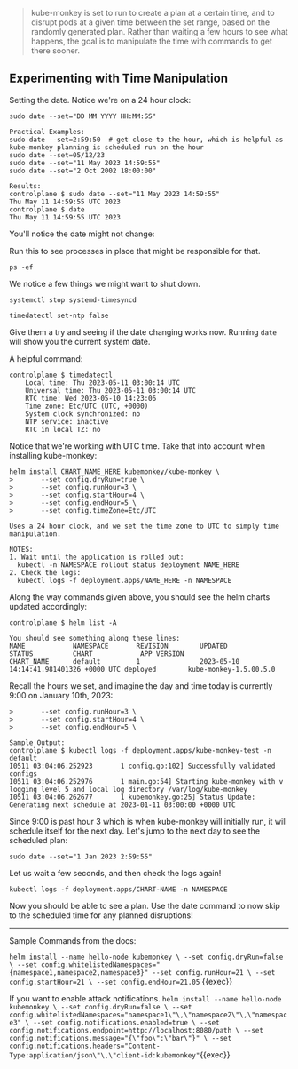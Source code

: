 
> kube-monkey is set to run to create a plan at a certain time, and to disrupt pods at a given time between the set range, based on the randomly generated plan. Rather than waiting a few hours to see what happens, the goal is to manipulate the time with commands to get there sooner.

## Experimenting with Time Manipulation

Setting the date. Notice we're on a 24 hour clock:
```
sudo date --set="DD MM YYYY HH:MM:SS"

Practical Examples:
sudo date --set=2:59:50  # get close to the hour, which is helpful as kube-monkey planning is scheduled run on the hour
sudo date --set=05/12/23
sudo date --set="11 May 2023 14:59:55"
sudo date --set="2 Oct 2002 18:00:00"
```
```
Results:
controlplane $ sudo date --set="11 May 2023 14:59:55"
Thu May 11 14:59:55 UTC 2023
controlplane $ date
Thu May 11 14:59:55 UTC 2023
```

You'll notice the date might not change:

Run this to see processes in place that might be responsible for that.
```
ps -ef
```
We notice a few things we might want to shut down.
```
systemctl stop systemd-timesyncd
```
```
timedatectl set-ntp false
```
Give them a try and seeing if the date changing works now. Running ``` date ``` will show you the current system date.

A helpful command:
```
controlplane $ timedatectl
    Local time: Thu 2023-05-11 03:00:14 UTC
    Universal time: Thu 2023-05-11 03:00:14 UTC
    RTC time: Wed 2023-05-10 14:23:06    
    Time zone: Etc/UTC (UTC, +0000)       
    System clock synchronized: no                         
    NTP service: inactive                   
    RTC in local TZ: no    
```

Notice that we're working with UTC time. Take that into account when installing kube-monkey:

```
helm install CHART_NAME_HERE kubemonkey/kube-monkey \
>       --set config.dryRun=true \
>       --set config.runHour=3 \
>       --set config.startHour=4 \
>       --set config.endHour=5 \
>       --set config.timeZone=Etc/UTC

Uses a 24 hour clock, and we set the time zone to UTC to simply time manipulation.

NOTES:
1. Wait until the application is rolled out:
  kubectl -n NAMESPACE rollout status deployment NAME_HERE
2. Check the logs:
  kubectl logs -f deployment.apps/NAME_HERE -n NAMESPACE
```

Along the way commands given above, you should see the helm charts updated accordingly:

```
controlplane $ helm list -A

You should see something along these lines:
NAME            NAMESPACE       REVISION        UPDATED                                 STATUS          CHART            APP VERSION
CHART_NAME      default         1               2023-05-10 14:14:41.981401326 +0000 UTC deployed        kube-monkey-1.5.00.5.0 
```

Recall the hours we set, and imagine the day and time today is currently 9:00 on January 10th, 2023:
```
>       --set config.runHour=3 \
>       --set config.startHour=4 \
>       --set config.endHour=5 \

Sample Output:
controlplane $ kubectl logs -f deployment.apps/kube-monkey-test -n default
I0511 03:04:06.252923       1 config.go:102] Successfully validated configs
I0511 03:04:06.252976       1 main.go:54] Starting kube-monkey with v logging level 5 and local log directory /var/log/kube-monkey
I0511 03:04:06.262677       1 kubemonkey.go:25] Status Update: Generating next schedule at 2023-01-11 03:00:00 +0000 UTC
```
Since 9:00 is past hour 3 which is when kube-monkey will initially run, it will schedule itself for the next day. Let's jump to the next day to see the scheduled plan: 
```
sudo date --set="1 Jan 2023 2:59:55"
```
Let us wait a few seconds, and then check the logs again!
```
kubectl logs -f deployment.apps/CHART-NAME -n NAMESPACE
```
Now you should be able to see a plan. Use the date command to now skip to the scheduled time for any planned disruptions!

-----

Sample Commands from the docs:

`helm install --name hello-node kubemonkey \
               --set config.dryRun=false \
               --set config.whitelistedNamespaces="{namespace1,namespace2,namespace3}"
               --set config.runHour=21 \
               --set config.startHour=21 \
               --set config.endHour=21.05`
               {{exec}}

If you want to enable attack notifications.
`helm install --name hello-node kubemonkey \
               --set config.dryRun=false \
               --set config.whitelistedNamespaces="namespace1\"\,\"namespace2\"\,\"namespace3" \
               --set config.notifications.enabled=true \
               --set config.notifications.endpoint=http://localhost:8080/path \
               --set config.notifications.message="{\"foo\":\"bar\"}" \
               --set config.notifications.headers="Content-Type:application/json\"\,\"client-id:kubemonkey"`{{exec}}